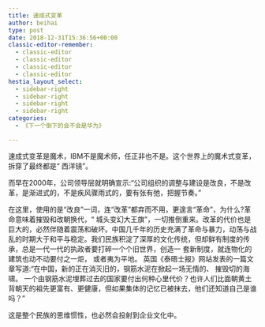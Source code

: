 ```yaml
---
title: 速成式变革
author: beihai
type: post
date: 2018-12-31T15:36:56+00:00
classic-editor-remember:
  - classic-editor
  - classic-editor
  - classic-editor
  - classic-editor
hestia_layout_select:
  - sidebar-right
  - sidebar-right
  - sidebar-right
  - sidebar-right
categories:
  - 《下一个倒下的会不会是华为》

---
```

速成式变革是魔术，IBM不是魔术师，任正非也不是。这个世界上的魔术式变革，拆穿了最终都是“ 西洋镜”。
  
而早在2000年，公司领导层就明确宣示:“公司组织的调整与建设是改良，不是改革，是渐进式的，不是疾风骤雨式的，要有张有弛，把握节奏。”
  
在这里，使用的是“改良”一词，连“改革”都弃而不用，更遑言“革命”，为什么?革命意味着摧毁和改朝换代，“ 城头变幻大王旗”，一切推倒重来。改革的代价也是巨大的，必然伴随着震荡和破坏。中国几千年的历史充满了革命与暴力，动荡与战乱的时期大于和平与稳定。我们民族积淀了深厚的文化传统，但却鲜有制度的传承，总是一代一代的执政者要打碎一个个旧世界，创造一 套新制度，就连物化的建筑也动不动要付之一炬， 或者夷为平地。 英国《泰晤士报》网站发表的一篇文章写道:“在中国，新的正在消灭旧的，钢筋水泥在掀起一场无情的、 摧毁切的海啸。 一个由钢筋水泥埋葬过去的国家要付出何种心里代价？也许人们比面朝黄土背朝天的祖先更富有、更健康，但如果集体的记忆已被抹去，他们还知道自己是谁吗？”
  
这是整个民族的思维惯性，也必然会投射到企业文化中。